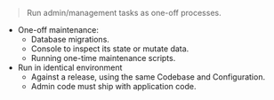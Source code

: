 > Run admin/management tasks as one-off processes.


- One-off maintenance:
    - Database migrations.
    - Console to inspect its state or mutate data.
    - Running one-time maintenance scripts.
- Run in identical environment
    - Against a release, using the same Codebase and Configuration.
    - Admin code must ship with application code.
